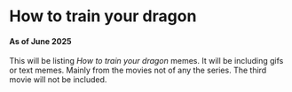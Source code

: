 # How to train your dragon
#### As of June 2025

This will  be listing *How to train your dragon* memes. It will be including gifs or text memes. Mainly from the movies not of any the series. The third movie will not be included.
